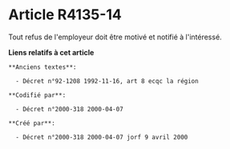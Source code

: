 # Article R4135-14

Tout refus de l'employeur doit être motivé et notifié à l'intéressé.

**Liens relatifs à cet article**

	**Anciens textes**:

	  - Décret n°92-1208 1992-11-16, art 8 ecqc la région

	**Codifié par**:

	  - Décret n°2000-318 2000-04-07

	**Créé par**:

	  - Décret n°2000-318 2000-04-07 jorf 9 avril 2000
